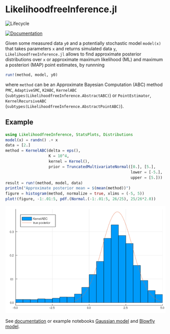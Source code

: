 # LikelihoodfreeInference.jl

![Lifecycle](https://img.shields.io/badge/lifecycle-experimental-orange.svg)<!--
![Lifecycle](https://img.shields.io/badge/lifecycle-maturing-blue.svg)
![Lifecycle](https://img.shields.io/badge/lifecycle-stable-green.svg)
![Lifecycle](https://img.shields.io/badge/lifecycle-retired-orange.svg)
![Lifecycle](https://img.shields.io/badge/lifecycle-archived-red.svg)
![Lifecycle](https://img.shields.io/badge/lifecycle-dormant-blue.svg) -->
<!--[![Build Status](https://travis-ci.com/jbrea/LikelihoodfreeInference.jl.svg?branch=master)](https://travis-ci.com/jbrea/LikelihoodfreeInference.jl)
[![codecov.io](http://codecov.io/github/jbrea/LikelihoodfreeInference.jl/coverage.svg?branch=master)](http://codecov.io/github/jbrea/LikelihoodfreeInference.jl?branch=master)
[![Documentation](https://img.shields.io/badge/docs-stable-blue.svg)](https://jbrea.github.io/LikelihoodfreeInference.jl/stable)-->
[![Documentation](https://img.shields.io/badge/docs-master-blue.svg)](https://juliaapproxinference.github.io/LikelihoodfreeInference.jl/dev)

Given some measured data `y0` and a potentially stochastic model `model(x)`
that takes parameters `x` and returns simulated data `y`,
`LikelihoodfreeInference.jl` allows to find approximate posterior distributions
over `x` or approximate maximum likelihood (ML) and maximum a posteriori (MAP)
point estimates, by runnning
```julia
run!(method, model, y0)
```
where `method` can be an Approximate Bayesian Computation (ABC) method
`PMC`, `AdaptiveSMC`, `K2ABC`, `KernelABC`
(`subtypes(LikelihoodfreeInference.AbstractABC)`) or
`PointEstimator`, `KernelRecursiveABC`
(`subtypes(LikelihoodfreeInference.AbstractPointABC)`).

## Example

```julia
using LikelihoodfreeInference, StatsPlots, Distributions
model(x) = randn() .+ x
data = [2.]
method = KernelABC(delta = eps(),
                   K = 10^4,
                   kernel = Kernel(),
                   prior = TruncatedMultivariateNormal([0.], [5.],
                                                       lower = [-5.],
                                                       upper = [5.]))
result = run!(method, model, data)
println("Approximate posterior mean = $(mean(method))")
figure = histogram(method, normalize = true, xlims = (-5, 5))
plot!(figure, -1:.01:5, pdf.(Normal.(-1:.01:5, 26/25), 25/26*2.0))
```
![](example.png)

See [documentation](https://juliaapproxinference.github.io/LikelihoodfreeInference.jl/dev)
or example notebooks [Gaussian model](https://github.com/jbrea/LikelihoodfreeInference.jl/blob/gh-pages/dev/generated/toyexample.ipynb) and [Blowfly model](https://github.com/jbrea/LikelihoodfreeInference.jl/blob/gh-pages/dev/generated/blowfly.ipynb).
